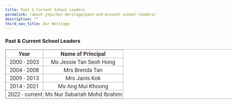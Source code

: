 ```yaml
---
title: Past & Current School Leaders
permalink: /about-ytps/Our-Heritage/past-and-present-school-leaders/
description: ""
third_nav_title: Our Heritage
---
```

### Past & Current School Leaders

<table class="iveo_table ives_tab_simple3" style="margin: 0px; outline: 0px; padding: 0px; border-collapse: collapse; border: 1px solid rgb(170, 170, 170); text-align: justify; color: rgb(61, 51, 47); font-family: Roboto, sans-serif; font-size: 18px; font-style: normal; font-variant-ligatures: normal; font-variant-caps: normal; font-weight: 400; letter-spacing: normal; orphans: 2; text-transform: none; white-space: normal; widows: 2; word-spacing: 0px; -webkit-text-stroke-width: 0px; background-color: rgb(255, 255, 255); text-decoration-thickness: initial; text-decoration-style: initial; text-decoration-color: initial; width: 760px;"><tbody style="margin: 0px; outline: 0px; padding: 0px; text-align: justify;"><tr style="margin: 0px; outline: 0px; padding: 0px; text-align: justify;"><td style="margin: 0px; outline: 0px; padding: 2px; text-align: center; border: 1px solid rgb(170, 170, 170);"><strong style="margin: 0px; outline: 0px; padding: 0px; text-align: justify;">Year</strong></td><td style="margin: 0px; outline: 0px; padding: 2px; text-align: center; border: 1px solid rgb(170, 170, 170);"><strong style="margin: 0px; outline: 0px; padding: 0px; text-align: justify;">Name of Principal</strong></td></tr><tr style="margin: 0px; outline: 0px; padding: 0px; text-align: justify;"><td style="margin: 0px; outline: 0px; padding: 2px; text-align: center; border: 1px solid rgb(170, 170, 170);">2000 - 2003</td><td style="margin: 0px; outline: 0px; padding: 2px; text-align: center; border: 1px solid rgb(170, 170, 170);">Ms Jessie Tan Seoh Hong</td></tr><tr style="margin: 0px; outline: 0px; padding: 0px; text-align: justify;"><td style="margin: 0px; outline: 0px; padding: 2px; text-align: center; border: 1px solid rgb(170, 170, 170);">2004 - 2008</td><td style="margin: 0px; outline: 0px; padding: 2px; text-align: center; border: 1px solid rgb(170, 170, 170);">Mrs Brenda Tan</td></tr><tr style="margin: 0px; outline: 0px; padding: 0px; text-align: justify;"><td style="margin: 0px; outline: 0px; padding: 2px; text-align: center; border: 1px solid rgb(170, 170, 170);">2009 - 2013</td><td style="margin: 0px; outline: 0px; padding: 2px; text-align: center; border: 1px solid rgb(170, 170, 170);">Mrs Janis Kok</td></tr><tr style="margin: 0px; outline: 0px; padding: 0px; text-align: justify;"><td style="margin: 0px; outline: 0px; padding: 2px; text-align: center; border: 1px solid rgb(170, 170, 170);">2014 - 2021</td><td style="margin: 0px; outline: 0px; padding: 2px; text-align: center; border: 1px solid rgb(170, 170, 170);">Ms Ang Mui Khoong</td></tr><tr style="margin: 0px; outline: 0px; padding: 0px; text-align: justify;"><td style="margin: 0px; outline: 0px; padding: 2px; text-align: center; border: 1px solid rgb(170, 170, 170);">&nbsp;2022 - current</td><td style="margin: 0px; outline: 0px; padding: 2px; text-align: center; border: 1px solid rgb(170, 170, 170);">&nbsp;<font size="4" style="margin: 0px; outline: 0px; padding: 0px; text-align: justify;">Ms&nbsp;<span style="margin: 0px; outline: 0px; padding: 0px; text-align: justify; background-color: initial;">Nur Sabariah Mohd Ibrahim</span></font></td></tr></tbody></table>